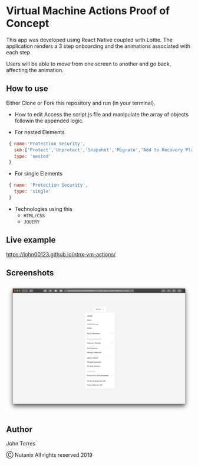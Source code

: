# Virtual Machine Actions Proof of Concept

This app was developed using React Native coupled with Lottie. 
The application renders a 3 step onboarding and the animations associated with each step.

Users will be able to move from one screen to another and go back, affecting the animation.

## How to use

Either Clone or Fork this repository and run (in your terminal).

* How to edit
Access the script.js file and manipulate the array of objects followin the appended logic. 

* For nested Elements
```javascript
 { name:'Protection Security',
   sub:['Protect','Unprotect','Snapshot','Migrate','Add to Recovery Plan','Quarantine VMs','Unquarantine VMs','Configure VM Host-Affinity','Configure VM Anti Host-Affinity'],
   type: 'nested'
 }
```
 
 * For single Elements
 
 ```javascript
  { name: 'Protection Security',
    type: 'single'
  }
  ```

* Technologies using this
    - `HTML/CSS`
    - `JQUERY`
    
## Live example
https://john00123.github.io/ntnx-vm-actions/
## Screenshots
<img src= 'https://github.com/john00123/ntnx-vm-actions/blob/master/screenshots/screen1.png?raw=true' width=800px/>

## Author
John Torres


Ⓒ Nutanix All rights reserved 2019



